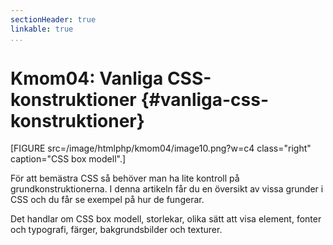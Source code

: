 ```yaml
---
sectionHeader: true
linkable: true
...
```

Kmom04: Vanliga CSS-konstruktioner {#vanliga-css-konstruktioner}
=======================

[FIGURE src=/image/htmlphp/kmom04/image10.png?w=c4 class="right" caption="CSS box modell".]

För att bemästra CSS så behöver man ha lite kontroll på grundkonstruktionerna. I denna artikeln får du en översikt av vissa grunder i CSS och du får se exempel på hur de fungerar.

Det handlar om CSS box modell, storlekar, olika sätt att visa element, fonter och typografi, färger, bakgrundsbilder och texturer.
